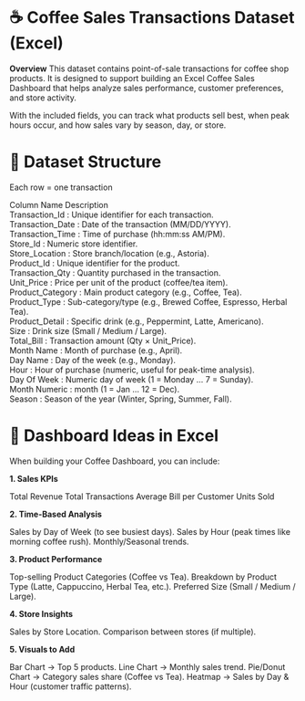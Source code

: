 # ☕ Coffee Sales Transactions Dataset (Excel)

**Overview**
This dataset contains point-of-sale transactions for coffee shop products. It is designed to support building an Excel Coffee Sales Dashboard that helps analyze sales performance, customer preferences, and store activity.

With the included fields, you can track what products sell best, when peak hours occur, and how sales vary by season, day, or store.

# 📂 Dataset Structure

Each row = one transaction

Column Name	Description <br>
Transaction_Id :	Unique identifier for each transaction. <br>
Transaction_Date	: Date of the transaction (MM/DD/YYYY). <br>
Transaction_Time :	Time of purchase (hh:mm:ss AM/PM). <br>
Store_Id :	Numeric store identifier. <br>
Store_Location :	Store branch/location (e.g., Astoria). <br>
Product_Id :	Unique identifier for the product. <br>
Transaction_Qty :	Quantity purchased in the transaction. <br>
Unit_Price :	Price per unit of the product (coffee/tea item). <br>
Product_Category :	Main product category (e.g., Coffee, Tea). <br>
Product_Type :	Sub-category/type (e.g., Brewed Coffee, Espresso, Herbal Tea). <br>
Product_Detail	:  Specific drink (e.g., Peppermint, Latte, Americano). <br>
Size	: Drink size (Small / Medium / Large). <br>
Total_Bill :	Transaction amount (Qty × Unit_Price). <br>
Month Name :	Month of purchase (e.g., April). <br>
Day Name	: Day of the week (e.g., Monday). <br>
Hour :	Hour of purchase (numeric, useful for peak-time analysis). <br>
Day Of Week	: Numeric day of week (1 = Monday … 7 = Sunday). <br>
Month	Numeric :  month (1 = Jan … 12 = Dec). <br>
Season :	Season of the year (Winter, Spring, Summer, Fall). <br>

# 🎯 Dashboard Ideas in Excel

When building your Coffee Dashboard, you can include:

**1. Sales KPIs**

Total Revenue
Total Transactions
Average Bill per Customer
Units Sold

**2. Time-Based Analysis**

Sales by Day of Week (to see busiest days).
Sales by Hour (peak times like morning coffee rush).
Monthly/Seasonal trends.

**3. Product Performance**

Top-selling Product Categories (Coffee vs Tea).
Breakdown by Product Type (Latte, Cappuccino, Herbal Tea, etc.).
Preferred Size (Small / Medium / Large).

**4. Store Insights**

Sales by Store Location.
Comparison between stores (if multiple).

**5. Visuals to Add**

Bar Chart → Top 5 products.
Line Chart → Monthly sales trend.
Pie/Donut Chart → Category sales share (Coffee vs Tea).
Heatmap → Sales by Day & Hour (customer traffic patterns).

